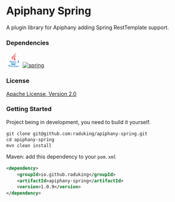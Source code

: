 # Apiphany Spring

A plugin library for Apiphany adding Spring RestTemplate support.

### Dependencies

<p>
	<a href="https://www.java.com" target="_blank" rel="noreferrer"><img src="https://raw.githubusercontent.com/devicons/devicon/master/icons/java/java-original.svg" alt="java" width="40" height="40"/></a>
	<a href="https://spring.io/" target="_blank" rel="noreferrer"><img src="https://www.vectorlogo.zone/logos/springio/springio-icon.svg" alt="spring" width="40" height="40"/></a>
</p>

### License

[Apache License, Version 2.0](LICENSE)

### Getting Started

Project being in development, you need to build it yourself.

```
git clone git@github.com:raduking/apiphany-spring.git
cd apiphany-spring
mvn clean install
```

Maven: add this dependency to your `pom.xml`

```xml
<dependency>
	<groupId>io.github.raduking</groupId>
	<artifactId>apiphany-spring</artifactId>
	<version>1.0.9</version>
</dependency>
```
